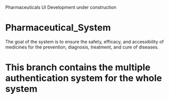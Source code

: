 
Pharmaceuticals
UI Development under construction

# Pharmaceutical_System
 The goal of the system is to ensure the safety, efficacy, and accessibility of medicines for the prevention, diagnosis, treatment, and cure of diseases.

# This branch contains the multiple authentication system for the whole system

